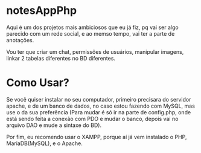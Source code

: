 # notesAppPhp

Aqui é um dos projetos mais ambiciosos que eu já fiz, pq vai ser algo parecido com um rede social, e ao memso tempo, vai ter a parte de anotações.

Vou ter que criar um chat, permissões de usuários, manipular imagens, linkar 2 tabelas diferentes no BD diferentes.

# Como Usar?

Se você quiser instalar no seu computador, primeiro precisara do servidor apache, e de um banco de dados, no caso estou fazendo com MySQL, mas use o da sua preferência (Para mudar é só ir na parte de config.php, onde está sendo feita a conexão com PDO e mudar o banco, depois vai no arquivo DAO e mude a sintaxe do BD).

Por fim, eu recomendo usar o XAMPP, porque aí já vem instalado o PHP, MariaDB(MySQL), e o Apache.
